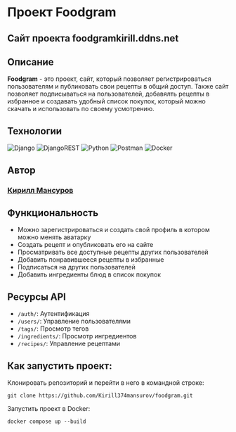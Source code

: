 # Проект Foodgram

## Сайт проекта foodgramkirill.ddns.net

## Описание

**Foodgram** - это проект, сайт, который позволяет регистрироваться пользователям и публиковать свои рецепты в общий доступ. Также сайт позволяет подписываться на пользователей, добавялть рецепты в избранное и создавать удобный список покупок, который можно скачать и использовать по своему усмотрению.

## Технологии

![Django](https://img.shields.io/badge/django-%23092E20.svg?style=for-the-badge&logo=django&logoColor=white)
![DjangoREST](https://img.shields.io/badge/DJANGO-REST-ff1709?style=for-the-badge&logo=django&logoColor=white&color=ff1709&labelColor=gray)
![Python](https://img.shields.io/badge/python-3670A0?style=for-the-badge&logo=python&logoColor=ffdd54)
![Postman](https://img.shields.io/badge/Postman-FF6C37?style=for-the-badge&logo=postman&logoColor=white)
![Docker](https://img.shields.io/badge/Docker-0000FF?style=for-the-badge&logo=docker&logoColor=white)

## Автор

### [Кирилл Мансуров](https://github.com/Kirill374mansurov)</br>  

## Функциональность

- Можно зарегистрироваться и создать свой профиль в котором можно менять аватарку
- Создать рецепт и опубликовать его на сайте
- Просматривать все доступные рецепты других пользователей
- Добавить понравившееся рецепты в избранные
- Подписаться на других пользователей
- Добавить ингредиенты блюд в список покупок

## Ресурсы API

- `/auth/`: Аутентификация
- `/users/`: Управление пользователями
- `/tags/`: Просмотр тегов
- `/ingredients/`: Просмотр ингредиентов
- `/recipes/`: Управление рецептами

## Как запустить проект:

Клонировать репозиторий и перейти в него в командной строке:

```
git clone https://github.com/Kirill374mansurov/foodgram.git
```

Запустить проект в Docker:

```
docker compose up --build
```
